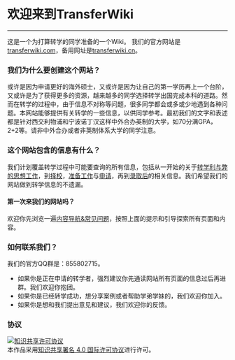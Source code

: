# 欢迎来到TransferWiki

***

这是一个为打算转学的同学准备的一个Wiki。
我们的官方网站是[transferwiki.com](https://transferwiki.com)，备用网址是[transferwiki.cn](https://transferwiki.cn)。

### 我们为什么要创建这个网站？

或许是因为申请更好的海外硕士，又或许是因为让自己的第一学历再上一个台阶，又或许是为了获得更多的资源，越来越多的同学选择转学出国完成本科的道路。然而在转学的过程中，由于信息不对称等问题，很多同学都会或多或少地遇到各种问题。本网站能够提供有关转学的一些信息，以供同学参考。最初我们的文字和表述都是针对西交利物浦和宁波诺丁汉这样中外合办英制的大学，如70分满GPA，2+2等。请非中外合办或者非英制体系大学的同学注意。

### 这个网站包含的信息有什么？

我们计划覆盖转学过程中可能要查询的所有信息，包括从一开始的关于[转学利与弊的思想工作](/think)，到[择校](/school)，[准备工作](/material)与[申请](/apply)，再到[录取后](/admit)的相关信息。我们希望我们的网站做到转学信息的不遗漏。

#### 第一次来我们的网站吗？

欢迎你先浏览一遍[内容导航&常见问题](/faq)，按照上面的提示和引导探索所有页面和内容。

### 如何联系我们？

我们的官方QQ群是：855802715。

- 如果你是正在申请的转学者，强烈建议你先通读网站所有页面的信息过后再进群。我们欢迎你抱团。
- 如果你是已经转学成功，想分享案例或者帮助学弟学妹的，我们欢迎你加入。
- 如果你是想和我们提出意见和建议，我们欢迎你的反馈。

### 协议

<a rel="license" href="http://creativecommons.org/licenses/by-sa/4.0/"><img alt="知识共享许可协议" style="border-width:0" src="https://i.creativecommons.org/l/by-sa/4.0/88x31.png" /></a><br />本作品采用<a rel="license" href="http://creativecommons.org/licenses/by-sa/4.0/">知识共享署名 4.0 国际许可协议</a>进行许可。
